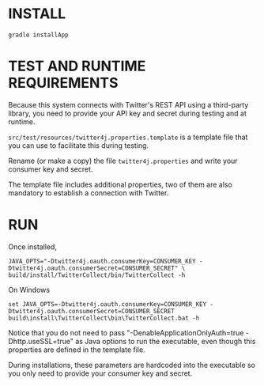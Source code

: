 INSTALL
=======

`gradle installApp`

TEST AND RUNTIME REQUIREMENTS
=============================

Because this system connects with Twitter's REST API using a third-party library, you need to provide
your API key and secret during testing and at runtime.

`src/test/resources/twitter4j.properties.template` is a template file that you can use to facilitate
this during testing.

Rename (or make a copy) the file `twitter4j.properties` and write your consumer key and secret.

The template file includes additional properties, two of them are also mandatory to establish a connection with Twitter.

RUN
===

Once installed,

    JAVA_OPTS="-Dtwitter4j.oauth.consumerKey=CONSUMER_KEY -Dtwitter4j.oauth.consumerSecret=CONSUMER_SECRET" \
    build/install/TwitterCollect/bin/TwitterCollect -h

On Windows

    set JAVA_OPTS=-Dtwitter4j.oauth.consumerKey=CONSUMER_KEY -Dtwitter4j.oauth.consumerSecret=CONSUMER_SECRET
    build\install\TwitterCollect\bin\TwitterCollect.bat -h

Notice that you do not need to pass "-DenableApplicationOnlyAuth=true -Dhttp.useSSL=true" as Java options to
run the executable, even though this properties are defined in the template file.

During installations, these parameters are hardcoded into the executable so you only need to provide your
consumer key and secret.